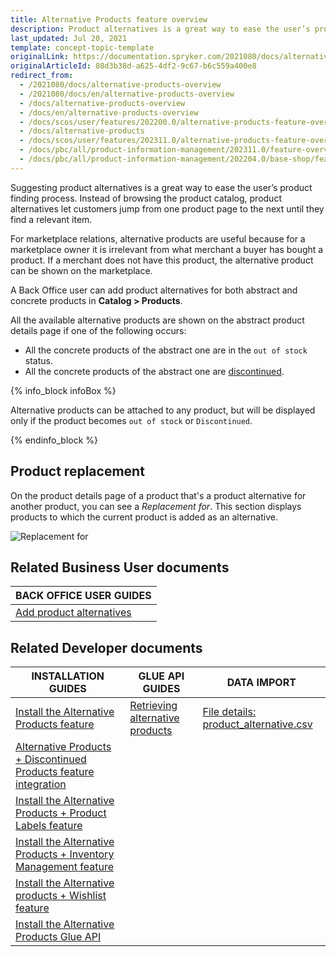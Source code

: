 ```yaml
---
title: Alternative Products feature overview
description: Product alternatives is a great way to ease the user’s product finding process. It lets the user jump over product pages until they find a relevant item.
last_updated: Jul 20, 2021
template: concept-topic-template
originalLink: https://documentation.spryker.com/2021080/docs/alternative-products-overview
originalArticleId: 08d3b38d-a625-4df2-9c67-b6c559a400e8
redirect_from:
  - /2021080/docs/alternative-products-overview
  - /2021080/docs/en/alternative-products-overview
  - /docs/alternative-products-overview
  - /docs/en/alternative-products-overview
  - /docs/scos/user/features/202200.0/alternative-products-feature-overview.html
  - /docs/alternative-products
  - /docs/scos/user/features/202311.0/alternative-products-feature-overview.html
  - /docs/pbc/all/product-information-management/202311.0/feature-overviews/alternative-products-feature-overview.html
  - /docs/pbc/all/product-information-management/202204.0/base-shop/feature-overviews/alternative-products-feature-overview.html
---
```


Suggesting product alternatives is a great way to ease the user’s product finding process. Instead of browsing the product catalog, product alternatives let customers jump from one product page to the next until they find a relevant item.

For marketplace relations, alternative products are useful because for a marketplace owner it is irrelevant from what merchant a buyer has bought a product. If a merchant does not have this product, the alternative product can be shown on the marketplace.

A Back Office user can add product alternatives for both abstract and concrete products in **Catalog&nbsp;<span aria-label="and then">></span> Products**.

All the available alternative products are shown on the abstract product details page if one of the following occurs:

* All the concrete products of the abstract one are in the `out of stock` status.
* All the concrete products of the abstract one are [discontinued](/docs/pbc/all/product-information-management/{{page.version}}/base-shop/feature-overviews/product-feature-overview/discontinued-products-overview.html).

{% info_block infoBox %}

Alternative products can be attached to any product, but will be displayed only if the product becomes `out of stock` or `Discontinued`.

{% endinfo_block %}

## Product replacement

On the product details page of a product that's a product alternative for another product, you can see a *Replacement for*. This section displays products to which the current product is added as an alternative.

![Replacement for](https://spryker.s3.eu-central-1.amazonaws.com/docs/Features/Product+Management/Alternative+Products/Alternative+Products+Feature+Overview/replacement-for.png)

## Related Business User documents

|BACK OFFICE USER GUIDES|
|---|
| [Add product alternatives](/docs/pbc/all/product-information-management/{{page.version}}/base-shop/manage-in-the-back-office/products/manage-product-variants/add-product-alternatives.html) |

## Related Developer documents

|INSTALLATION GUIDES  | GLUE API GUIDES  | DATA IMPORT |
|---------|---------|---------|
| [Install the Alternative Products feature](/docs/pbc/all/product-information-management/{{page.version}}/base-shop/install-and-upgrade/install-features/install-the-alternative-products-discontinued-products-feature.html)  | [Retrieving alternative products](/docs/pbc/all/product-information-management/{{page.version}}/base-shop/manage-using-glue-api/glue-api-retrieve-alternative-products.html)  | [File details: product_alternative.csv](/docs/pbc/all/product-information-management/{{page.version}}/base-shop/import-and-export-data/import-file-details-product-alternative.csv.html)  |
| [Alternative Products + Discontinued Products feature integration](/docs/pbc/all/product-information-management/{{page.version}}/base-shop/install-and-upgrade/install-features/install-the-alternative-products-discontinued-products-feature.html) |   |
| [Install the Alternative Products + Product Labels feature](/docs/pbc/all/product-information-management/{{page.version}}/base-shop/install-and-upgrade/install-features/install-the-alternative-products-product-labels-feature.html) |   |
| [Install the Alternative Products + Inventory Management feature](/docs/pbc/all/product-information-management/{{page.version}}/base-shop/install-and-upgrade/install-features/install-the-alternative-products-inventory-management-feature.html)   |   |
| [Install the Alternative products + Wishlist feature](/docs/pbc/all/product-information-management/{{page.version}}/base-shop/install-and-upgrade/install-features/install-the-alternative-products-wishlist-feature.html) |   |
| [Install the Alternative Products Glue API](/docs/pbc/all/product-information-management/{{page.version}}/base-shop/install-and-upgrade/install-glue-api/install-the-alternative-products-glue-api.html) |   |
